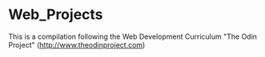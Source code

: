 # Web_Projects

This is a compilation following the Web Development Curriculum "The Odin Project" (http://www.theodinproject.com)
